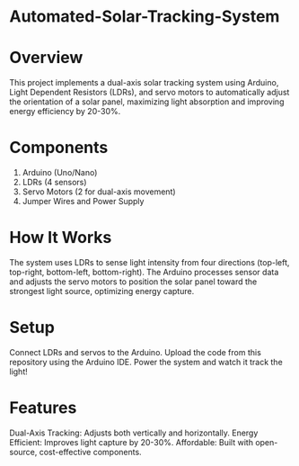 # Automated-Solar-Tracking-System

# Overview
This project implements a dual-axis solar tracking system using Arduino, Light Dependent Resistors (LDRs), and servo motors to automatically adjust the orientation of a solar panel, maximizing light absorption and improving energy efficiency by 20-30%.

# Components
1) Arduino (Uno/Nano)
2) LDRs (4 sensors)
3) Servo Motors (2 for dual-axis movement)
4) Jumper Wires and Power Supply

# How It Works
The system uses LDRs to sense light intensity from four directions (top-left, top-right, bottom-left, bottom-right).
The Arduino processes sensor data and adjusts the servo motors to position the solar panel toward the strongest light source, optimizing energy capture.

# Setup
Connect LDRs and servos to the Arduino.
Upload the code from this repository using the Arduino IDE.
Power the system and watch it track the light!

# Features
Dual-Axis Tracking: Adjusts both vertically and horizontally.
Energy Efficient: Improves light capture by 20-30%.
Affordable: Built with open-source, cost-effective components.
